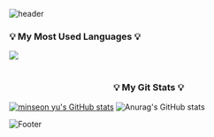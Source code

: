 ![header](https://capsule-render.vercel.app/api?type=waving&height=200&text=Allie's%20Github!&color=0:c2e59c,100:64b3f4)

<h3 align="left">💡 My Most Used Languages 💡</h3>
<img src="https://github-readme-stats.vercel.app/api/top-langs/?username=seoyoung22&layout=compact"><br><br>

<h3 align="center">💡 My Git Stats 💡</h3>

[![minseon yu's GitHub stats](https://github-readme-stats.vercel.app/api?username=seoyoung22&hide=stars,issues)](https://github.com/seoyoung22/github-readme-stats)
![Anurag's GitHub stats](https://github-readme-stats.vercel.app/api?username=seoyoung22&hide=issues,stars&show_icons=true)





![Footer](https://capsule-render.vercel.app/api?type=waving&height=200&color=0:c2e59c,100:64b3f4&section=footer)
